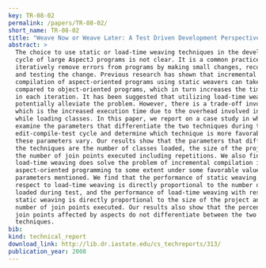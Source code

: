 ```yaml
---
key: TR-08-02
permalink: /papers/TR-08-02/
short_name: TR-08-02
title: "Weave Now or Weave Later: A Test Driven Development Perspective on Aspect-oriented Deployment Models"
abstract: >
  The choice to use static or load-time weaving techniques in the development
  cycle of large AspectJ programs is not clear. It is a common practice to
  iteratively remove errors from programs by making small changes, recompiling,
  and testing the change. Previous research has shown that incremental
  compilation of aspect-oriented programs using static weavers can take longer
  compared to object-oriented programs, which in turn increases the time spent
  in each iteration. It has been suggested that utilizing load-time weavers can
  potentially alleviate the problem. However, there is a trade-off involved
  which is the increased execution time due to the overhead involved in weaving
  while loading classes. In this paper, we report on a case study in which we
  examine the parameters that differentiate the two techniques during the
  edit-compile-test cycle and determine which technique is more favorable as
  these parameters vary. Our results show that the parameters that differentiate
  the techniques are the number of classes loaded, the size of the project and
  the number of join points executed including repetitions. We also find that
  load-time weaving does solve the problem of incremental compilation in
  aspect-oriented programming to some extent under some favorable values of the
  parameters mentioned. We find that the performance of static weaving with
  respect to load-time weaving is directly proportional to the number of classes
  loaded during test, and the performance of load-time weaving with respect to
  static weaving is directly proportional to the size of the project and the
  number of join points executed. Our results also show that the percentage of
  join points affected by aspects do not differentiate between the two
  techniques.
bib:
kind: technical_report
download_link: http://lib.dr.iastate.edu/cs_techreports/313/
publication_year: 2008
---
```

